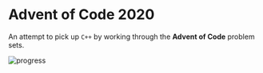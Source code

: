 # Advent of Code 2020

An attempt to pick up `C++` by working through the **Advent of Code** problem sets.

![progress](https://user-images.githubusercontent.com/47914880/118371120-ad033300-b5dd-11eb-84bc-e212150f3c71.png)

